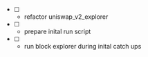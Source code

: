 - [ ] - refactor uniswap_v2_explorer
- [ ] - prepare inital run script
- [ ] - run block explorer during inital catch ups



